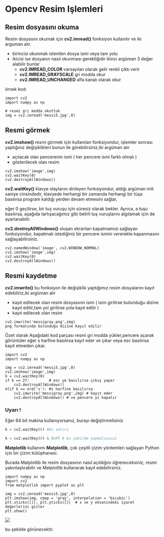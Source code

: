 # Opencv Resim Işlemleri

## Resim dosyasını okuma

Resim dosyasını okumak için **cv2.imread\(\)** fonksiyon kullanılır ve iki arguman alır.

* birincisi okunmak istenilen dosya ismi veya tam yolu
* ikicisi ise dosyanın nasıl okunması gerektiğidir ikinci argüman 3 değer alabilir bunlar
  * **cv2.IMREAD\_COLOR** varsayılan olarak gelir renkli çıktı verir
  * **cv2.IMREAD\_GRAYSCALE** gri modda okur
  * **cv2.IMREAD\_UNCHANGED** alfa kanalı olarak okur

örnek kod:

```text
import cv2
import numpy as np

# resmi gri modda okuttuk
img = cv2.imread('messi5.jpg',0)
```

## Resmi görmek

**cv2.imshow\(\)** resmi görmek için kullanılan fonksiyondur, işlemler sonrası yaptığınız değişiklikleri bunun ile görebilirsiniz,iki argüman alır

* açılacak olan pencerenin ismi \( her pencere ismi farklı olmalı \)
* gösterilecek olan resim

```text
cv2.imshow('image',img)
cv2.waitKey(0)
cv2.destroyAllWindows()
```

**cv2.waitKey\(\)** klavye olaylarını dinleyen fonksiyondur, aldığı argüman mili saniye cinsindedir, klavyede herhangi bir zamanda herhangi bir tüşa basılırsa program kaldığı yerden devam etmesini sağlar,

eğer 0 geçilirse, bir tuş vuruşu için süresiz olarak bekler. Ayrıca, a tuşu basılırsa, aşağıda tartışacağımız gibi belirli tuş vuruşlarını algılamak için de ayarlanabilir.

**cv2.destroyAllWindows\(\)** oluşan ekranları kapatmamızı sağlayan fonksiyondur, kapatmak istediğiniz bir pencere ismini vererekte kapanmasını sağlayabilirsiniz.

```text
cv2.namedWindow('image', cv2.WINDOW_NORMAL)
cv2.imshow('image',img)
cv2.waitKey(0)
cv2.destroyAllWindows()
```

## Resmi kaydetme

**cv2.imwrite\(\)** bu fonksiyon ile değişiklik yaptığımız resim dosyalarını kayıt edebiliriz,iki argüman alır

* kayıt edilecek olan resim dosyasının ismi \( isim girilirse bulunduğu dizine kayıt edilir,tam yol girilirse yola kayıt edilir \)
* kayıt edilecek olan resim

```text
cv2.imwrite('messigray.png',img)
png formatında bulunduğu dizine kayıt edilir
```

Özet olarak Aşağıdaki kod parçası resmi gri modda yükler,pencere açarak görüntüler eğer s harfine basılırsa kayıt eder ve çıkar veya esc basılırsa kayıt etmeden çıkar.

```text
import cv2
import numpy as np

img = cv2.imread('messi5.jpg',0)
cv2.imshow('image',img)
k = cv2.waitKey(0)
if k == 27:         # esc ye basılırsa çıkış yapar
    cv2.destroyAllWindows()
elif k == ord('s'): #s harfine basılırsa
    cv2.imwrite('messigray.png',img) # kayıt eder
    cv2.destroyAllWindows() # ve pencere yi kapatır
```

### Uyarı !

Eğer 64 bit makina kullanıyorsanız, burayı değiştirmelisiniz

```python
k = cv2.waitKey(0) #bu satırı

k = cv2.waitKey(0) & 0xFF # bu şekilde yapmalısınız
```

**Matplotlib** kullanımı **Matplotlib**, çok çeşitli çizim yöntemleri sağlayan Python için bir çizim kütüphanesi.

Burada Matplotlib ile resim dosyasının nasıl açıldığını öğreneceksiniz, resmi yakınlaştırabilir ve Matplotlib kullanarak kayıt edebilirsiniz.

```text
import numpy as np
import cv2
from matplotlib import pyplot as plt

img = cv2.imread('messi5.jpg',0)
plt.imshow(img, cmap = 'gray', interpolation = 'bicubic')
plt.xticks([]), plt.yticks([])  # x ve y eksenindeki işaret değerlerini gizler
plt.show()
```

![](https://www.coogger.com/media/images/matplotlib_screenshot.jpg)

bu şekilde görünecektir.

